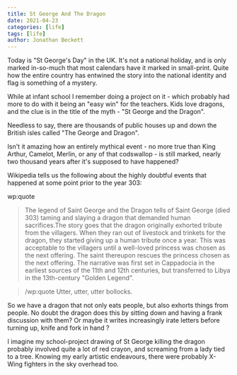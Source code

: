 ```yaml
---
title: St George And The Dragon
date: 2021-04-23
categories: [life]
tags: [life]
author: Jonathan Beckett
---
```


Today is "St George's Day" in the UK. It's not a national holiday, and is only marked in-so-much that most calendars have it marked in small-print. Quite how the entire country has entwined the story into the national identity and flag is something of a mystery.

While at infant school I remember doing a project on it - which probably had more to do with it being an "easy win" for the teachers. Kids love dragons, and the clue is in the title of the myth - "St George and the Dragon".

Needless to say, there are thousands of public houses up and down the British isles called "The George and Dragon".

Isn't it amazing how an entirely mythical event - no more true than King Arthur, Camelot, Merlin, or any of that codswallop - is still marked, nearly two thousand years after it's supposed to have happened?

Wikipedia tells us the following about the highly doubtful events that happened at some point prior to the year 303:

wp:quote  

> The legend of Saint George and the Dragon tells of Saint George (died 303) taming and slaying a dragon that demanded human sacrifices.The story goes that the dragon originally exhorted tribute from the villagers. When they ran out of livestock and trinkets for the dragon, they started giving up a human tribute once a year. This was acceptable to the villagers until a well-loved princess was chosen as the next offering. The saint thereupon rescues the princess chosen as the next offering. The narrative was first set in Cappadocia in the earliest sources of the 11th and 12th centuries, but transferred to Libya in the 13th-century "Golden Legend".

> 

>   /wp:quote  Utter, utter, utter bollocks.

So we have a dragon that not only eats people, but also exhorts things from people. No doubt the dragon does this by sitting down and having a frank discussion with them? Or maybe it writes increasingly irate letters before turning up, knife and fork in hand ?

I imagine my school-project drawing of St George killing the dragon probably involved quite a lot of red crayon, and screaming from a lady tied to a tree. Knowing my early artistic endeavours, there were probably X-Wing fighters in the sky overhead too.